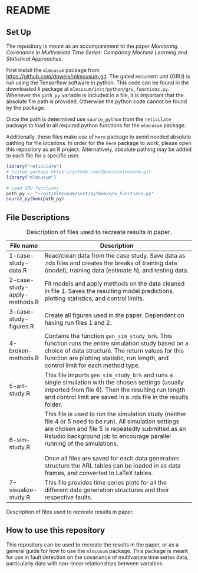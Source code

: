 README
================

## Set Up

The repository is meant as an accompaniment to the paper *Monitoring
Covariance in Multivariate Time Series: Comparing Machine Learning and
Statistical Approaches*.

First install the `mlmcusum` package from
https://github.com/dpweix/mlmcusum.git. The gated recurrent unit (GRU)
is run using the Tensorflow software in python. This code can be found
in the downloaded `R` package at
`mlmcusum/inst/python/gru_functions.py`. Whenever the `path_py` variable
is included in a file, it is important that the absolute file path is
provided. Otherwise the python code cannot be found by the package.

Once the path is determined use `source_python` from the `reticulate`
package to load in all required python functions for the `mlmcusum`
package.

Additionally, these files make use of `here` package to avoid needed
absolute pathing for file locations. In order for the `here` package to
work, please open this repository as an R project. Alternatively,
absolute pathing may be added to each file for a specific user.

``` r
library("reticulate")
# Custom package https://github.com/dpweix/mlmcusum.git
library("mlmcusum")

# Load GRU functions
path_py <- "~/git/mlmcusum/inst/python/gru_functions.py"
source_python(path_py)
```

## File Descriptions

<table>
<caption>Description of files used to recreate results in
paper.</caption>
<colgroup>
<col style="width: 11%" />
<col style="width: 88%" />
</colgroup>
<thead>
<tr class="header">
<th>File name</th>
<th>Description</th>
</tr>
</thead>
<tbody>
<tr class="odd">
<td>1-case-study-data.R</td>
<td>Read/clean data from the case study. Save data as .rds files and
creates the breaks of training data (model), training data (estimate
<em>h</em>), and testing data.</td>
</tr>
<tr class="even">
<td>2-case-study-apply-methods.R</td>
<td>Fit models and apply methods on the data cleaned in file 1. Saves
the resulting model predictions, plotting statistics, and control
limits.</td>
</tr>
<tr class="odd">
<td>3-case-study-figures.R</td>
<td>Create all figures used in the paper. Dependent on having run files
1 and 2.</td>
</tr>
<tr class="even">
<td>4-broken-methods.R</td>
<td>Contains the function <code>gen_sim_study_brk</code>. This function
runs the entire simulation study based on a choice of data structure.
The return values for this function are plotting statistic, run length,
and control limit for each method type.</td>
</tr>
<tr class="odd">
<td>5-arl-study.R</td>
<td>This file imports <code>gen_sim_study_brk</code> and runs a single
simulation with the chosen settings (usually imported from file 6). Then
the resulting run length and control limit are saved in a .rds file in
the results folder.</td>
</tr>
<tr class="even">
<td>6-sim-study.R</td>
<td>This file is used to run the simulation study (neither file 4 or 5
need to be run). All simulation settings are chosen and file 5 is
repeatedly submitted as an Rstudio background job to encourage parallel
running of the simulations.<br />
<br />
Once all files are saved for each data generation structure the ARL
tables can be loaded in as data frames, and converted to LaTeX
tables.</td>
</tr>
<tr class="odd">
<td>7-visualize-study.R</td>
<td>This file provides time series plots for all the different data
generation structures and their respective faults.</td>
</tr>
</tbody>
</table>

Description of files used to recreate results in paper.

## How to use this repository

This repository can be used to recreate the results in the paper, or as
a general guide for how to use the `mlmcusum` package. This package is
meant for use in fault detection on the covariance of multivariate time
series data, particularly data with non-linear relationships between
variables.
